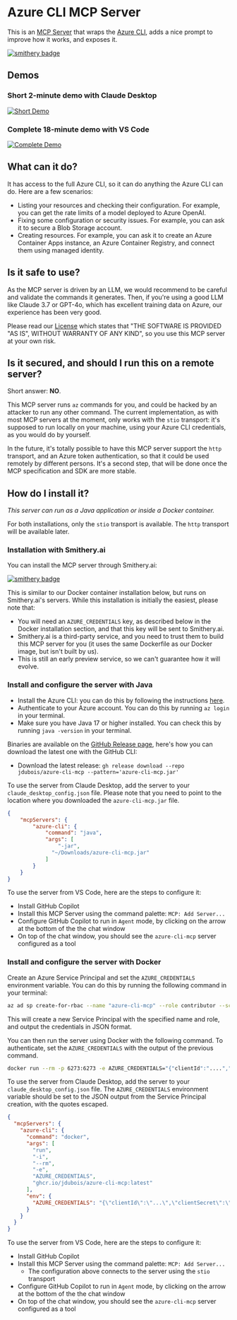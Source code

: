 # Azure CLI MCP Server

This is an [MCP Server](https://modelcontextprotocol.io) that wraps the [Azure CLI](https://learn.microsoft.com/en-us/cli/azure/), adds a nice prompt to improve how it works, and exposes it.

[![smithery badge](https://smithery.ai/badge/@jdubois/azure-cli-mcp)](https://smithery.ai/server/@jdubois/azure-cli-mcp)

## Demos

### Short 2-minute demo with Claude Desktop

[![Short Demo](https://img.youtube.com/vi/y_OexCcfhW0/0.jpg)](https://www.youtube.com/watch?v=y_OexCcfhW0)

### Complete 18-minute demo with VS Code

[![Complete Demo](https://img.youtube.com/vi/NZxTr32A9lY/0.jpg)](https://www.youtube.com/watch?v=NZxTr32A9lY)

## What can it do?

It has access to the full Azure CLI, so it can do anything the Azure CLI can do. Here are a few scenarios:

- Listing your resources and checking their configuration. For example, you can get the rate limits of a model deployed
  to Azure OpenAI.
- Fixing some configuration or security issues. For example, you can ask it to secure a Blob Storage account.
- Creating resources. For example, you can ask it to create an Azure Container Apps instance, an Azure Container Registry, and connect them using managed identity.

## Is it safe to use?

As the MCP server is driven by an LLM, we would recommend to be careful and validate the commands it generates. Then, if
you're using a good LLM like Claude 3.7 or GPT-4o, which has
excellent training data on Azure, our experience has been very good.

Please read our [License](LICENSE) which states that "THE SOFTWARE IS PROVIDED "AS IS", WITHOUT WARRANTY OF ANY KIND",
so you use this MCP server at your own risk.

## Is it secured, and should I run this on a remote server?

Short answer: **NO**.

This MCP server runs `az` commands for you, and could be hacked by an attacker to run any other command. The current
implementation, as with most MCP servers at the moment, only works with the `stio` transport:
it's supposed to run locally on your machine, using your Azure CLI credentials, as you would do by yourself.

In the future, it's totally possible to have this MCP server support the `http` transport, and an Azure token
authentication, so that it could be used remotely by different persons. It's a second step, that will be done once the
MCP specification and SDK are more stable.

## How do I install it?

_This server can run as a Java application or inside a Docker container._

For both installations, only the `stio` transport is available. The `http` transport will be available later.

### Installation with Smithery.ai

You can install the MCP server through Smithery.ai:

[![smithery badge](https://smithery.ai/badge/@jdubois/azure-cli-mcp)](https://smithery.ai/server/@jdubois/azure-cli-mcp)

This is similar to our Docker container installation below, but runs on Smithery.ai's servers. While this installation
is initially the easiest, please note that:

- You will need an `AZURE_CREDENTIALS` key, as described below in the Docker installation section, and that this key
  will be sent to Smithery.ai.
- Smithery.ai is a third-party service, and you need to trust them to build this MCP server for you (it uses the same
  Dockerfile as our Docker image, but isn't built by us).
- This is still an early preview service, so we can't guarantee how it will evolve.

### Install and configure the server with Java

- Install the Azure CLI: you can do this by following the instructions [here](https://learn.microsoft.com/en-us/cli/azure/install-azure-cli).
- Authenticate to your Azure account. You can do this by running `az login` in your terminal.
- Make sure you have Java 17 or higher installed. You can check this by running `java -version` in your terminal.

Binaries are available on the [GitHub Release page](https://github.com/jdubois/azure-cli-mcp/releases), here's how you
can download the latest one with the GitHub CLI:

- Download the latest release: `gh release download --repo jdubois/azure-cli-mcp --pattern='azure-cli-mcp.jar'`

To use the server from Claude Desktop, add the server to your `claude_desktop_config.json` file. Please note that you
need to point to the location
where you downloaded the `azure-cli-mcp.jar` file.

```json
{
    "mcpServers": {
        "azure-cli": {
            "command": "java",
            "args": [
                "-jar",
              "~/Downloads/azure-cli-mcp.jar"
            ]
        }
    }
}
```

To use the server from VS Code, here are the steps to configure it:

- Install GitHub Copilot
- Install this MCP Server using the command palette: `MCP: Add Server...`
- Configure GitHub Copilot to run in `Agent` mode, by clicking on the arrow at the bottom of the the chat window
- On top of the chat window, you should see the `azure-cli-mcp` server configured as a tool

### Install and configure the server with Docker

Create an Azure Service Principal and set the `AZURE_CREDENTIALS` environment variable. You can do this by running the
following command in your terminal:

```bash
az ad sp create-for-rbac --name "azure-cli-mcp" --role contributor --scopes /subscriptions/<your-subscription-id>/resourceGroups/<your-resource-group> --json-auth
```

This will create a new Service Principal with the specified name and role, and output the credentials in JSON format.

You can then run the server using Docker with the following command. To authenticate, set the `AZURE_CREDENTIALS` with
the output of the previous command.

```bash
docker run --rm -p 6273:6273 -e AZURE_CREDENTIALS="{"clientId":"....","clientSecret":"....",...}" -i ghcr.io/jdubois/azure-cli-mcp:latest
```

To use the server from Claude Desktop, add the server to your `claude_desktop_config.json` file.
The `AZURE_CREDENTIALS` environment variable should be set to the JSON output from the Service Principal creation, with
the quotes escaped.

```json
{
  "mcpServers": {
    "azure-cli": {
      "command": "docker",
      "args": [
        "run",
        "-i",
        "--rm",
        "-e",
        "AZURE_CREDENTIALS",
        "ghcr.io/jdubois/azure-cli-mcp:latest"
      ],
      "env": {
        "AZURE_CREDENTIALS": "{\"clientId\":\"...\",\"clientSecret\":\"...\",..."
      }
    }
  }
}
```

To use the server from VS Code, here are the steps to configure it:

- Install GitHub Copilot
- Install this MCP Server using the command palette: `MCP: Add Server...`
  - The configuration above connects to the server using the `stio` transport
- Configure GitHub Copilot to run in `Agent` mode, by clicking on the arrow at the bottom of the the chat window
- On top of the chat window, you should see the `azure-cli-mcp` server configured as a tool

